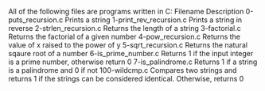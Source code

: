All of the following files are programs written in C:
Filename 	Description
0-puts_recursion.c 	Prints a string
1-print_rev_recursion.c 	Prints a string in reverse
2-strlen_recursion.c 	Returns the length of a string
3-factorial.c 	Returns the factorial of a given number
4-pow_recursion.c 	Returns the value of x raised to the power of y
5-sqrt_recursion.c 	Returns the natural sqaure root of a number
6-is_prime_number.c 	Returns 1 if the input integer is a prime number, otherwise return 0
7-is_palindrome.c 	Returns 1 if a string is a palindrome and 0 if not
100-wildcmp.c 	Compares two strings and returns 1 if the strings can be considered identical. Otherwise, returns 0

